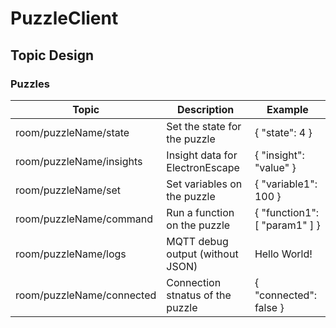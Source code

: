 # PuzzleClient

## Topic Design

### Puzzles
| Topic                     | Description                       | Example                       |
| ------------------------- | --------------------------------- | ----------------------------- |
| room/puzzleName/state     | Set the state for the puzzle      | { "state": 4 }                |
| room/puzzleName/insights  | Insight data for ElectronEscape   | { "insight": "value" }        |
| room/puzzleName/set       | Set variables on the puzzle       | { "variable1": 100 }          |
| room/puzzleName/command   | Run a function on the puzzle      | { "function1": [ "param1" ] } |
| room/puzzleName/logs      | MQTT debug output (without JSON)  | Hello World!                  |
| room/puzzleName/connected | Connection stnatus of the puzzle  | { "connected": false }        |
